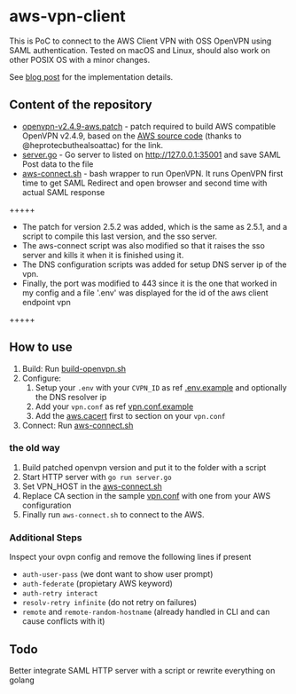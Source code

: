 # aws-vpn-client

This is PoC to connect to the AWS Client VPN with OSS OpenVPN using SAML
authentication. Tested on macOS and Linux, should also work on other POSIX OS with a minor changes.

See [blog post](https://smallhacks.wordpress.com/2020/07/08/aws-client-vpn-internals/) for the implementation details.

## Content of the repository

- [openvpn-v2.4.9-aws.patch](openvpn-v2.4.9-aws.patch) - patch required to build
AWS compatible OpenVPN v2.4.9, based on the
[AWS source code](https://amazon-source-code-downloads.s3.amazonaws.com/aws/clientvpn/osx-v1.2.5/openvpn-2.4.5-aws-2.tar.gz) (thanks to @heprotecbuthealsoattac) for the link.
- [server.go](server.go) - Go server to listed on http://127.0.0.1:35001 and save
SAML Post data to the file
- [aws-connect.sh](aws-connect.sh) - bash wrapper to run OpenVPN. It runs OpenVPN first time to get SAML Redirect and open browser and second time with actual SAML response

+++++
- The patch for version 2.5.2 was added, which is the same as 2.5.1, and a script to compile this last version, and the sso server.
- The aws-connect script was also modified so that it raises the sso server and kills it when it is finished using it.
- The DNS configuration scripts was added for setup DNS server ip of the vpn.
- Finally, the port was modified to 443 since it is the one that worked in my config and a file '.env' was displayed for the id of the aws client endpoint vpn

+++++
## How to use

1. Build: Run [build-openvpn.sh](build-openvpn.sh)
1. Configure:
     1. Setup your `.env` with your `CVPN_ID` as ref [.env.example](.env.example) and optionally the DNS resolver ip
     1. Add your `vpn.conf` as ref [vpn.conf.example](vpn.conf.example)
     1. Add the [aws.cacert](aws.cacert) first to <ca> section on your `vpn.conf`
1. Connect: Run [aws-connect.sh](aws-connect.sh)

### the old way
1. Build patched openvpn version and put it to the folder with a script
1. Start HTTP server with `go run server.go`
1. Set VPN_HOST in the [aws-connect.sh](aws-connect.sh)
1. Replace CA section in the sample [vpn.conf](vpn.conf) with one from your AWS configuration
1. Finally run `aws-connect.sh` to connect to the AWS.

### Additional Steps

Inspect your ovpn config and remove the following lines if present
- `auth-user-pass` (we dont want to show user prompt)
- `auth-federate` (propietary AWS keyword)
- `auth-retry interact` 
- `resolv-retry infinite` (do not retry on failures)
- `remote` and `remote-random-hostname` (already handled in CLI and can cause conflicts with it)

## Todo

Better integrate SAML HTTP server with a script or rewrite everything on golang
